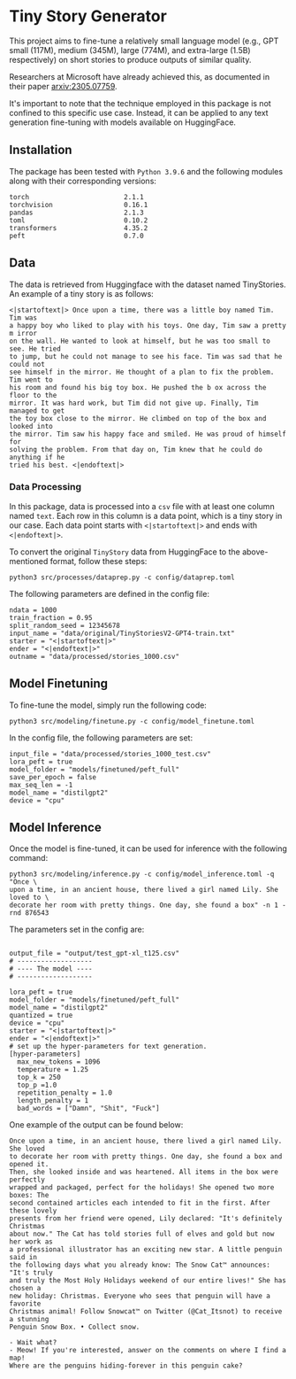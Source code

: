 # Tiny Story Generator
This project aims to fine-tune a relatively small language model (e.g., GPT
small (117M), medium (345M), large (774M), and extra-large (1.5B) respectively)
on short stories to produce outputs of similar quality.

Researchers at Microsoft have already achieved this, as documented in their
paper [arxiv:2305.07759](https://arxiv.org/abs/2305.07759).

It's important to note that the technique employed in this package is not
confined to this specific use case. Instead, it can be applied to any text
generation fine-tuning with models available on HuggingFace.

## Installation
The package has been tested with `Python 3.9.6` and the following modules along
with their corresponding versions:
```
torch                        2.1.1
torchvision                  0.16.1
pandas                       2.1.3
toml                         0.10.2
transformers                 4.35.2
peft                         0.7.0
```

## Data
The data is retrieved from Huggingface with the dataset named TinyStories. An
example of a tiny story is as follows:

```
<|startoftext|> Once upon a time, there was a little boy named Tim. Tim was
a happy boy who liked to play with his toys. One day, Tim saw a pretty m irror
on the wall. He wanted to look at himself, but he was too small to see. He tried
to jump, but he could not manage to see his face. Tim was sad that he could not
see himself in the mirror. He thought of a plan to fix the problem. Tim went to
his room and found his big toy box. He pushed the b ox across the floor to the
mirror. It was hard work, but Tim did not give up. Finally, Tim managed to get
the toy box close to the mirror. He climbed on top of the box and looked into
the mirror. Tim saw his happy face and smiled. He was proud of himself for
solving the problem. From that day on, Tim knew that he could do anything if he
tried his best. <|endoftext|>
```

### Data Processing
In this package, data is processed into a `csv` file with at least one column
named `text`. Each row in this column is a data point, which is a tiny story in
our case. Each data point starts with `<|startoftext|>` and ends with
`<|endoftext|>`.

To convert the original `TinyStory` data from HuggingFace to the above-mentioned format, follow these steps:
```
python3 src/processes/dataprep.py -c config/dataprep.toml
```

The following parameters are defined in the config file:

```
ndata = 1000
train_fraction = 0.95
split_random_seed = 12345678
input_name = "data/original/TinyStoriesV2-GPT4-train.txt"
starter = "<|startoftext|>"
ender = "<|endoftext|>"
outname = "data/processed/stories_1000.csv"
```

## Model Finetuning
To fine-tune the model, simply run the following code:
```
python3 src/modeling/finetune.py -c config/model_finetune.toml 
```

In the config file, the following parameters are set:
```
input_file = "data/processed/stories_1000_test.csv"
lora_peft = true
model_folder = "models/finetuned/peft_full"
save_per_epoch = false
max_seq_len = -1
model_name = "distilgpt2"
device = "cpu"
```

## Model Inference

Once the model is fine-tuned, it can be used for inference with the following command:
```
python3 src/modeling/inference.py -c config/model_inference.toml -q "Once \
upon a time, in an ancient house, there lived a girl named Lily. She loved to \
decorate her room with pretty things. One day, she found a box" -n 1 -rnd 876543
```

The parameters set in the config are:
```

output_file = "output/test_gpt-xl_t125.csv"
# -------------------
# ---- The model ----
# -------------------

lora_peft = true
model_folder = "models/finetuned/peft_full"
model_name = "distilgpt2"
quantized = true
device = "cpu"
starter = "<|startoftext|>"
ender = "<|endoftext|>"
# set up the hyper-parameters for text generation.
[hyper-parameters]
  max_new_tokens = 1096
  temperature = 1.25
  top_k = 250
  top_p =1.0
  repetition_penalty = 1.0
  length_penalty = 1
  bad_words = ["Damn", "Shit", "Fuck"]
```

One example of the output can be found below:

```
Once upon a time, in an ancient house, there lived a girl named Lily. She loved
to decorate her room with pretty things. One day, she found a box and opened it.
Then, she looked inside and was heartened. All items in the box were perfectly
wrapped and packaged, perfect for the holidays! She opened two more boxes: The
second contained articles each intended to fit in the first. After these lovely
presents from her friend were opened, Lily declared: "It's definitely Christmas
about now." The Cat has told stories full of elves and gold but now her work as
a professional illustrator has an exciting new star. A little penguin said in
the following days what you already know: The Snow Cat™ announces: "It's truly
and truly the Most Holy Holidays weekend of our entire lives!" She has chosen a
new holiday: Christmas. Everyone who sees that penguin will have a favorite
Christmas animal! Follow Snowcat™ on Twitter (@Cat_Itsnot) to receive a stunning
Penguin Snow Box. • Collect snow.

- Wait what?
- Meow! If you're interested, answer on the comments on where I find a map!
Where are the penguins hiding-forever in this penguin cake?
```